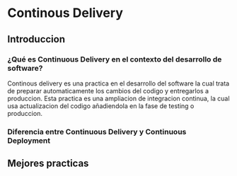 # Continous Delivery

## Introduccion 

### ¿Qué es Continuous Delivery en el contexto del desarrollo de software?

Continous delivery es una practica en el desarrollo del software la cual trata de preparar automaticamente los cambios del codigo y entregarlos a produccion. Esta practica es una ampliacion de integracion continua, la cual usa actualizacion del codigo añadiendola en la fase de testing o produccion. 

### Diferencia entre Continuous Delivery y Continuous Deployment

## Mejores practicas 



